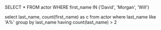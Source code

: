 SELECT * FROM actor WHERE first_name IN ('David', 'Morgan', 'Will')

select last_name, count(first_name) as c from actor where last_name like 'A%' group by last_name having count(last_name) > 2
